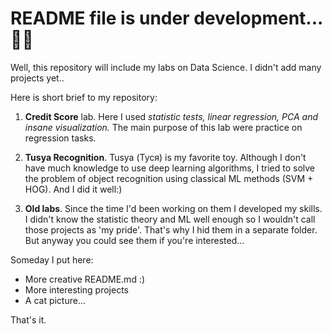 <h1>README file is under development...🔧🔨</h1>

Well, this repository will include my labs on Data Science. I didn't add many projects yet..

Here is short brief to my repository:
1. **Credit Score** lab. Here I used *statistic tests, linear regression, PCA and insane visualization.* The main purpose of this lab were practice on regression tasks.

2. **Tusya Recognition**. Tusya (Туся) is my favorite toy. Although I don't have much knowledge to use deep learning algorithms, I tried to solve the problem of object recognition using classical ML methods (SVM + HOG). And I did it well:)

3. **Old labs**. Since the time I'd been working on them I developed my skills. I didn't know the statistic theory and ML well enough so I wouldn't call those projects as 'my pride'. That's why I hid them in a separate folder. But anyway you could see them if you're interested...

Someday I put here:
- More creative README.md :)
- More interesting projects
- A cat picture...

That's it.
